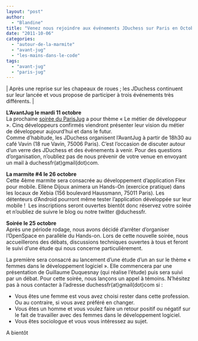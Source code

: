 ```yaml
---
layout: "post"
author: 
  - "Blandine"
title: "Venez nous rejoindre aux événements JDuchess sur Paris en Octobre"
date: "2011-10-06"
categories: 
  - "autour-de-la-marmite"
  - "avant-jug"
  - "les-mains-dans-le-code"
tags: 
  - "avant-jug"
  - "paris-jug"
---
```


| Après une reprise sur les chapeaux de roues ; les JDuchess continuent sur leur lancée et vous propose de participer à trois événements très différents. |

**L’AvantJug le mardi 11 octobre**  
La prochaine [soirée du ParisJug](http://www.parisjug.org/xwiki/bin/view/Meeting/20111011) a pour thème « Le métier de développeur ». Cinq développeurs confirmés viendront présenter leur vision du métier de développeur aujourd’hui et dans le futur.  
Comme d’habitude, les JDuchess organisent l’AvantJug à partir de 18h30 au café Vavin (18 rue Vavin, 75006 Paris). C’est l’occasion de discuter autour d’un verre des JDuchess et des événements à venir. Pour des questions d’organisation, n’oubliez pas de nous prévenir de votre venue en envoyant un mail à duchessfr(at)gmail(dot)com.

**La marmite #4 le 26 octobre**  
Cette 4ème marmite sera consacrée au développement d’application Flex pour mobile. Ellène Dijoux animera un Hands-On (exercice pratique) dans les locaux de Xebia (156 boulevard Haussmann, 75011 Paris). Les détenteurs d’Android pourront même tester l’application développée sur leur mobile !  Les inscriptions seront ouvertes bientôt donc réservez votre soirée et n’oubliez de suivre le blog ou notre twitter @duchessfr.

**Soirée le 25 octobre**  
Après une période rodage, nous avons décidé d’arrêter d’organiser l’OpenSpace en parallèle du Hands-on. Lors de cette nouvelle soirée, nous accueillerons des débats, discussions techniques ouvertes à tous et feront le suivi d’une étude qui nous concerne particulièrement.

La première sera consacré au lancement d’une étude d’un an sur le thème « femmes dans le développement logiciel ». Elle commencera par une présentation de Guillaume Duquesnay (qui réalise l’étude) puis sera suivi par un débat. Pour cette soirée, nous lançons un appel à témoins. N’hésitez pas à nous contacter à l’adresse duchessfr(at)gmail(dot)com si :

- Vous êtes une femme est vous avez choisi rester dans cette profession. Ou au contraire, si vous avez préféré en changer.
- Vous êtes un homme et vous voulez faire un retour positif ou négatif sur le fait de travailler avec des femmes dans le développement logiciel.
- Vous êtes sociologue et vous vous intéressez au sujet.

A bientôt
